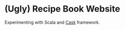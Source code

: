 # (Ugly) Recipe Book Website
Experimenting with Scala and [Cask](https://github.com/com-lihaoyi/cask) framework.

